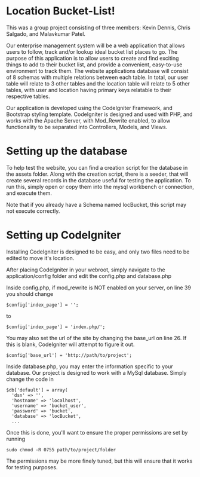# Location Bucket-List!

This was a group project consisting of three members: Kevin Dennis, Chris Salgado, and Malavkumar
Patel.

Our enterprise management system will be a web application that allows users to follow,
track and/or lookup ideal bucket list places to go. The purpose of this application is to allow
users to create and find exciting things to add to their bucket list, and provide a convenient,
easy-to-use environment to track them.
The website applications database will consist of 8 schemas with multiple relations
between each table. In total, our user table will relate to 3 other tables and the location table will
relate to 5 other tables, with user and location having primary keys relatable to their respective
tables.

Our application is developed using the CodeIgniter Framework, and Bootstrap styling
template. CodeIgniter is designed and used with PHP, and works with the Apache Server, with
Mod_Rewrite enabled, to allow functionality to be separated into Controllers, Models, and
Views.




# Setting up the database

To help test the website, you can find a creation script for the database in the assets folder. Along with the creation script, there is a seeder, that will create several records in the database useful for testing the application. To run this, simply open or copy them into the mysql workbench or connection, and execute them.

Note that if you already have a Schema named locBucket, this script may not execute correctly.

# Setting up CodeIgniter

Installing CodeIgniter is designed to be easy,
and only two files need to be edited to move it's location.

After placing CodeIgniter in your webroot, simply navigate to the application/config folder and edit the config.php and database.php

Inside config.php, if mod_rewrite is NOT enabled on your server, on line 39 you should change

    $config['index_page'] = '';

to

    $config['index_page'] = 'index.php/';

You may also set the url of the site by changing the base_url on line 26. If this is blank, CodeIgniter will attempt to figure it out.

    $config['base_url'] = 'http://path/to/project';

Inside database.php, you may enter the information specific to your database. Our project is designed to work with a MySql database. Simply change the code in

    $db['default'] = array(
      'dsn'	=> '',
      'hostname' => 'localhost',
      'username' => 'bucket_user',
      'password' => 'bucket',
      'database' => 'locBucket',
      ...

Once this is done, you'll want to ensure the proper permissions are set by running

    sudo chmod -R 0755 path/to/project/folder

The permissions may be more finely tuned, but this will ensure that it works for testing purposes.

